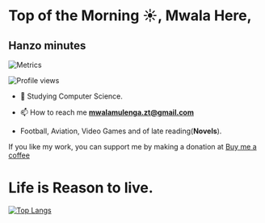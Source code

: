# Top of the Morning ☀️, Mwala Here,

## Hanzo minutes
![Metrics](https://metrics.lecoq.io/mwala-zm)  

![Profile views](https://gpvc.arturio.dev/mwala-zm)

* 🌱 Studying Computer Science.

* 📫 How to reach me **mwalamulenga.zt@gmail.com**

* Football, Aviation, Video Games and of late reading(**Novels**).

If you like my work, you can support me by making a donation at [Buy me a coffee](https://www.buymeacoffee.com/mwala)


<h1>Life is Reason to live.</h1>

[![Top Langs](https://github-readme-stats.vercel.app/api/top-langs/?username=mwala-zm&layout=compact)](https://github.com/anuraghazra/github-readme-stats)
